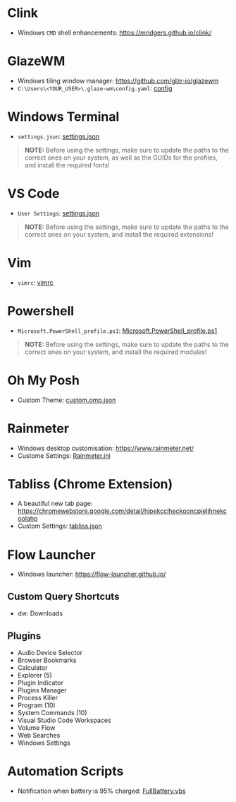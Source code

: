 # Clink
- Windows `CMD` shell enhancements: https://mridgers.github.io/clink/

# GlazeWM
- Windows tiling window manager: https://github.com/glzr-io/glazewm
- `C:\Users\<YOUR_USER>\.glaze-wm\config.yaml`: [config](glaze_config.yaml)

# Windows Terminal
- `settings.json`: [settings.json](wt_terminal_settings.json)
> **NOTE:** Before using the settings, make sure to update the paths to the correct ones on your system, as well as the GUIDs for the profiles, and install the required fonts!

# VS Code
- `User Settings`: [settings.json](vs_code_settings.json)
> **NOTE:** Before using the settings, make sure to update the paths to the correct ones on your system, and install the required extensions!

# Vim
- `vimrc`: [vimrc](.vimrc)

# Powershell
-  `Microsoft.PowerShell_profile.ps1`: [Microsoft.PowerShell_profile.ps1](Microsoft.PowerShell_profile.ps1)
> **NOTE:** Before using the settings, make sure to update the paths to the correct ones on your system, and install the required modules!

# Oh My Posh
- Custom Theme: [custom.omp.json](custom.omp.json)

# Rainmeter
- Windows desktop customisation: https://www.rainmeter.net/
- Custome Settings: [Rainmeter.ini](Rainmeter.ini)

# Tabliss (Chrome Extension)
- A beautiful new tab page: https://chromewebstore.google.com/detail/hipekcciheckooncpjeljhnekcoolahp
- Custom Settings: [tabliss.json](tabliss.json)


# Flow Launcher 
- Windows launcher: https://flow-launcher.github.io/
## Custom Query Shortcuts
- dw: Downloads

## Plugins
- Audio Device Selector
- Browser Bookmarks
- Calculator
- Explorer (5)
- Plugin Indicator
- Plugins Manager
- Process Killer
- Program (10)
- System Commands (10)
- Visual Studio Code Workspaces
- Volume Flow
- Web Searches
- Windows Settings


# Automation Scripts
- Notification when battery is 95% charged: [FullBattery.vbs](FullBattery.vbs)